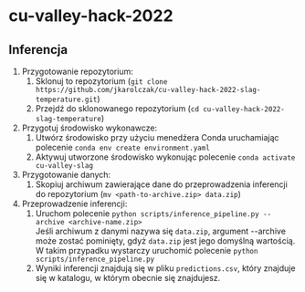 # cu-valley-hack-2022

## Inferencja

1. Przygotowanie repozytorium:
    1. Sklonuj to repozytorium (`git clone https://github.com/jkarolczak/cu-valley-hack-2022-slag-temperature.git`)
    2. Przejdź do sklonowanego repozytorium (`cd cu-valley-hack-2022-slag-temperature`)
2. Przygotuj środowisko wykonawcze:
    1. Utwórz środowisko przy użyciu menedźera Conda uruchamiając polecenie `conda env create environment.yaml`
    2. Aktywuj utworzone środowisko wykonując polecenie `conda activate cu-valley-slag`
3. Przygotowanie danych:
    1. Skopiuj archiwum zawierające dane do przeprowadzenia inferencji do
       repozytorium (`mv <path-to-archive.zip> data.zip`)
4. Przeprowadzenie inferencji:
    1. Uruchom polecenie `python scripts/inference_pipeline.py --archive <archive-name.zip>`<br> Jeśli archiwum z danymi
       nazywa się `data.zip`, argument --archive może zostać pominięty, gdyż `data.zip` jest jego domyślną wartością. W
       takim przypadku wystarczy uruchomić polecenie `python scripts/inference_pipeline.py`
    2. Wyniki inferencji znajdują się w pliku `predictions.csv`, który znajduje się w katalogu, w którym obecnie się
       znajdujesz.
